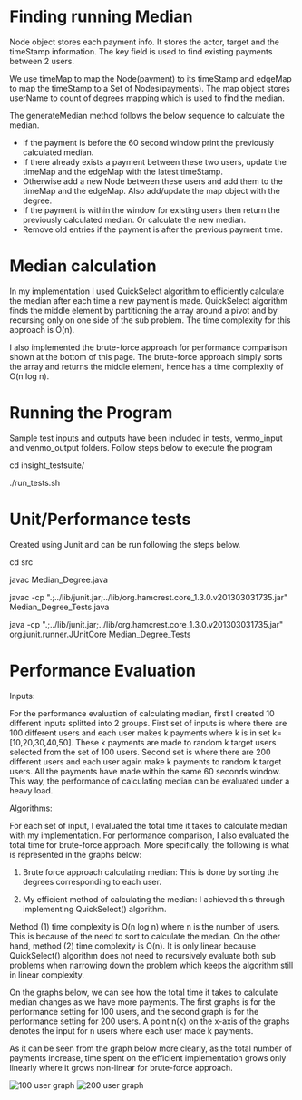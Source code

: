 # Finding running Median

Node object stores each payment info. It stores the actor, target and the timeStamp information. The key field is used to find existing payments between 2 users.

We use timeMap to map the Node(payment) to its timeStamp and edgeMap to map the timeStamp to a Set of Nodes(payments). The map object stores userName to count of degrees mapping which is used to find the median.

The generateMedian method follows the below sequence to calculate the median.
* If the payment is before the 60 second window print the previously calculated median.
* If there already exists a payment between these two users, update the timeMap and the edgeMap with the latest timeStamp. 
* Otherwise add a new Node between these users and add them to the timeMap and the edgeMap. Also add/update the map object with the degree.
* If the payment is within the window for existing users then return the previously calculated median. Or calculate the new median. 
* Remove old entries if the payment is after the previous payment time.
	
# Median calculation

In my implementation I used QuickSelect algorithm to efficiently calculate the median after each time a new payment is made. QuickSelect algorithm finds the middle element by partitioning the array around a pivot and by recursing only on one side of the sub problem. The time complexity for this approach is O(n).

I also implemented the brute-force approach for performance comparison shown at the bottom of this page. The brute-force approach simply sorts the array and returns the middle element, hence has a time complexity of O(n log n).

# Running the Program
Sample test inputs and outputs have been included in tests, venmo_input and venmo_output folders.
Follow steps below to execute the program

cd insight_testsuite/

./run_tests.sh
	
# Unit/Performance tests 
Created using Junit and can be run following the steps below.

cd src

javac Median_Degree.java

javac -cp ".;../lib/junit.jar;../lib/org.hamcrest.core_1.3.0.v201303031735.jar" Median_Degree_Tests.java

java -cp ".;../lib/junit.jar;../lib/org.hamcrest.core_1.3.0.v201303031735.jar" org.junit.runner.JUnitCore Median_Degree_Tests

# Performance Evaluation

Inputs:

For the performance evaluation of calculating median, first I created 10 different inputs splitted into 2 groups.
First set of inputs is where there are 100 different users and each user makes k payments where k is in set k=[10,20,30,40,50]. 
These k payments are made to random k target users selected from the set of 100 users.
Second set is where there are 200 different users and each user again make k payments to random k target users. All the payments have made within the same 60 seconds window. 
This way, the performance of calculating median can be evaluated under a heavy load.

Algorithms:

For each set of input, I evaluated the total time it takes to calculate median with my implementation. For performance comparison, I also evaluated the total time for brute-force approach. More specifically, the following is what is represented in the graphs below:

1) Brute force approach calculating median: This is done by sorting the degrees corresponding to each user.

2) My efficient method of calculating the median: I achieved this through implementing QuickSelect() algorithm.

Method (1) time complexity is O(n log n) where n is the number of users. This is because of the need to sort to calculate the median. On the other hand, method (2) time complexity is O(n). It is only linear because QuickSelect() algorithm does not need to recursively evaluate both sub problems when narrowing down the problem which keeps the algorithm still in linear complexity.

On the graphs below, we can see how the total time it takes to calculate median changes as we have more payments. The first graphs is for the performance setting for 100 users, and the second graph is for the performance setting for 200 users.
A point n(k) on the x-axis of the graphs denotes the input for n users where each user made k payments.   

As it can be seen from the graph below more clearly, as the total number of payments increase, time spent on the efficient implementation grows only linearly where it grows non-linear for brute-force approach.

<img src='https://github.com/srivats666/Payment/blob/master/images/100.png' title='100 user graph' width='' alt='100 user graph' />

<img src='https://github.com/srivats666/Payment/blob/master/images/200.png' title='200 user graph' width='' alt='200 user graph' />
